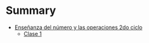 # Summary

* [Enseñanza del número y las operaciones 2do ciclo](EDMP/eno2/README.md)
	* [Clase 1](ADMP/clase1.org)
